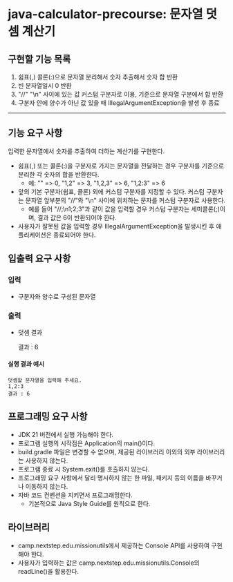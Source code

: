 # java-calculator-precourse: 문자열 덧셈 계산기

## 구현할 기능 목록
1. 쉼표(,) 콜론(:)으로 문자열 분리해서 숫자 추출해서 숫자 합 반환
2. 빈 문자열일시 0 반환
3. "//" "\n" 사이에 있는 값 커스텀 구분자로 이용, 기준으로 문자열 구분에서 합 반환
4. 구분자 안에 양수가 아닌 값 있을 때 IllegalArgumentException을 발생 후 종료

---

## 기능 요구 사항
입력한 문자열에서 숫자를 추출하여 더하는 계산기를 구현한다.

* 쉼표(,) 또는 콜론(:)을 구분자로 가지는 문자열을 전달하는 경우 구분자를 기준으로 분리한 각 숫자의 합을 반환한다.
  * 예: "" => 0, "1,2" => 3, "1,2,3" => 6, "1,2:3" => 6
* 앞의 기본 구분자(쉼표, 콜론) 외에 커스텀 구분자를 지정할 수 있다. 커스텀 구분자는 문자열 앞부분의 "//"와 "\n" 사이에 위치하는 문자를 커스텀 구분자로 사용한다.
  * 예를 들어 "//;\n1;2;3"과 같이 값을 입력할 경우 커스텀 구분자는 세미콜론(;)이며, 결과 값은 6이 반환되어야 한다.
* 사용자가 잘못된 값을 입력할 경우 IllegalArgumentException을 발생시킨 후 애플리케이션은 종료되어야 한다.

## 입출력 요구 사항
### 입력
* 구분자와 양수로 구성된 문자열
### 출력
* 덧셈 결과


    결과 : 6
  

#### 실행 결과 예시

    
    덧셈할 문자열을 입력해 주세요.
    1,2:3
    결과 : 6

    
## 프로그래밍 요구 사항
* JDK 21 버전에서 실행 가능해야 한다.
* 프로그램 실행의 시작점은 Application의 main()이다.
* build.gradle 파일은 변경할 수 없으며, 제공된 라이브러리 이외의 외부 라이브러리는 사용하지 않는다.
* 프로그램 종료 시 System.exit()를 호출하지 않는다.
* 프로그래밍 요구 사항에서 달리 명시하지 않는 한 파일, 패키지 등의 이름을 바꾸거나 이동하지 않는다.
* 자바 코드 컨벤션을 지키면서 프로그래밍한다.
  * 기본적으로 Java Style Guide를 원칙으로 한다.

## 라이브러리
* camp.nextstep.edu.missionutils에서 제공하는 Console API를 사용하여 구현해야 한다.
* 사용자가 입력하는 값은 camp.nextstep.edu.missionutils.Console의 readLine()을 활용한다.
